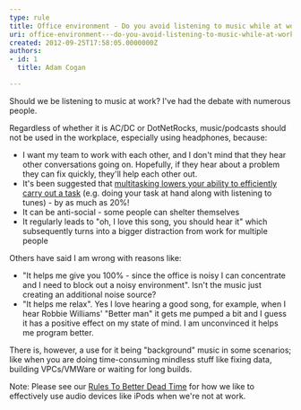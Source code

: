 ```yaml
---
type: rule
title: Office environment - Do you avoid listening to music while at work?
uri: office-environment---do-you-avoid-listening-to-music-while-at-work
created: 2012-09-25T17:58:05.0000000Z
authors:
- id: 1
  title: Adam Cogan

---
```


 
​​Should we be listening to music                    at work? I've had the debate with numerous people.
 
Regardless of whether it is AC/DC or DotNetRocks, music/podcasts should not be used in the workplace, especially using headphones, because:

- I want my team to work with each other, and I don't mind that they hear other conversations going on. Hopefully, if they hear about a problem they can fix quickly, they'll help each other out.
- It's been suggested that ​[multitasking lowers your ability to efficiently carry out a task](http&#58;//www.codinghorror.com/blog/2006/09/the-multi-tasking-myth.html) (e.g. doing your task at hand along with listening to tunes) - by as much as 20%!
- It can be anti-social - some people can shelter themselves
- It regularly leads to "oh, I love this song, you should hear it" which subsequently turns into a bigger distraction from work for multiple people


Others have said I am wrong with reasons like:

- "It helps me give you 100% - since the office is noisy I can concentrate and I need to block out a noisy environment". 
Isn't the music just creating an additional noise source?
- "It helps me relax". 
Yes I love hearing a good song, for example, when I hear Robbie Williams' "Better man" it gets me pumped a bit and I guess it has a positive effect on my state of mind. I am unconvinced it helps me program better.


There is, however, a use for it being "background" music in some scenarios; like when you are doing time-consuming mindless stuff like fixing data, building VPCs/VMWare or waiting for long builds.

Note: Please see our [Rules To Better Dead Time](http&#58;//www.ssw.com.au/ssw/Standards/Rules/RulesToBetterDeadTime.aspx#AudioDevice) for how we like to effectively use audio devices like iPods when we're not at work.

